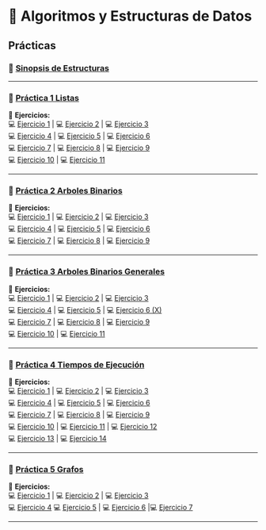 # 📌 **Algoritmos y Estructuras de Datos**

## **Prácticas**

### 📄 [Sinopsis de Estructuras](https://github.com/caroalonso/AyED/blob/main/Practicas/Sinopsis%20de%20Estructuras/Sinopsis%20de%20estructuras%20-%20List%2C%20Stack%20y%20Queue.pdf)
---

### 📄 [Práctica 1 Listas](https://github.com/caroalonso/AyED/blob/main/Practicas/Practica%201/tp1_Listas.pdf)

🔹 **Ejercicios:**  
💻 [Ejercicio 1](https://github.com/caroalonso/AyED/tree/main/Practicas/Practica%201/tp1/ejercicio1) | 💻 [Ejercicio 2](https://github.com/caroalonso/AyED/tree/main/Practicas/Practica%201/tp1/ejercicio2) | 💻 [Ejercicio 3](https://github.com/caroalonso/AyED/tree/main/Practicas/Practica%201/tp1/ejercicio3)  
💻 [Ejercicio 4](https://github.com/caroalonso/AyED/tree/main/Practicas/Practica%201/tp1/ejercicio4) | 💻 [Ejercicio 5](https://github.com/caroalonso/AyED/tree/main/Practicas/Practica%201/tp1/ejercicio5) | 💻 [Ejercicio 6](https://github.com/caroalonso/AyED/tree/main/Practicas/Practica%201/tp1/ejercicio6)  
💻 [Ejercicio 7](https://github.com/caroalonso/AyED/tree/main/Practicas/Practica%201/tp1/ejercicio7) | 💻 [Ejercicio 8](https://github.com/caroalonso/AyED/tree/main/Practicas/Practica%201/tp1/ejercicio8) | 💻 [Ejercicio 9](https://github.com/caroalonso/AyED/tree/main/Practicas/Practica%201/tp1/ejercicio9)  
💻 [Ejercicio 10](https://github.com/caroalonso/AyED/tree/main/Practicas/Practica%201/tp1/ejercicio10) | 💻 [Ejercicio 11](https://github.com/caroalonso/AyED/tree/main/Practicas/Practica%201/tp1/ejercicio11)

---

### 📄 [Práctica 2 Arboles Binarios](https://github.com/caroalonso/AyED/blob/main/Practicas/Practica%202/tp2_ArbolesBinarios.pdf)

🔹 **Ejercicios:**  
💻 [Ejercicio 1](https://github.com/caroalonso/AyED/tree/main/Practicas/Practica%202/tp2/ejercicio1) | 💻 [Ejercicio 2](https://github.com/caroalonso/AyED/tree/main/Practicas/Practica%202/tp2/ejercicio2) | 💻 [Ejercicio 3](https://github.com/caroalonso/AyED/tree/main/Practicas/Practica%202/tp2/ejercicio3)  
💻 [Ejercicio 4](https://github.com/caroalonso/AyED/tree/main/Practicas/Practica%202/tp2/ejercicio4) | 💻 [Ejercicio 5](https://github.com/caroalonso/AyED/tree/main/Practicas/Practica%202/tp2/ejercicio5) | 💻 [Ejercicio 6](https://github.com/caroalonso/AyED/tree/main/Practicas/Practica%202/tp2/ejercicio6)  
💻 [Ejercicio 7](https://github.com/caroalonso/AyED/tree/main/Practicas/Practica%202/tp2/ejercicio7) | 💻 [Ejercicio 8](https://github.com/caroalonso/AyED/tree/main/Practicas/Practica%202/tp2/ejercicio8) | 💻 [Ejercicio 9](https://github.com/caroalonso/AyED/tree/main/Practicas/Practica%202/tp2/ejercicio9)  

---

### 📄 [Práctica 3 Arboles Binarios Generales](https://github.com/caroalonso/AyED/blob/main/Practicas/Practica%203/tp3_ArbolesGenerales.pdf)

🔹 **Ejercicios:**  
💻 [Ejercicio 1](https://github.com/caroalonso/AyED/tree/main/Practicas/Practica%203/tp3/ejercicio1) | 💻 [Ejercicio 2](https://github.com/caroalonso/AyED/tree/main/Practicas/Practica%203/tp3/ejercicio2) | 💻 [Ejercicio 3](https://github.com/caroalonso/AyED/tree/main/Practicas/Practica%203/tp3/ejercicio3)  
💻 [Ejercicio 4](https://github.com/caroalonso/AyED/tree/main/Practicas/Practica%203/tp3/ejercicio4) | 💻 [Ejercicio 5](https://github.com/caroalonso/AyED/tree/main/Practicas/Practica%203/tp3/ejercicio5) | 💻 [Ejercicio 6 (X)]()  
💻 [Ejercicio 7](https://github.com/caroalonso/AyED/tree/main/Practicas/Practica%203/tp3/ejercicio7) | 💻 [Ejercicio 8](https://github.com/caroalonso/AyED/tree/main/Practicas/Practica%203/tp3/ejercicio8) | 💻 [Ejercicio 9](https://github.com/caroalonso/AyED/tree/main/Practicas/Practica%203/tp3/ejercicio9)  
💻 [Ejercicio 10](https://github.com/caroalonso/AyED/tree/main/Practicas/Practica%203/tp3/ejercicio10) | 💻 [Ejercicio 11](https://github.com/caroalonso/AyED/tree/main/Practicas/Practica%203/tp3/ejercicio11)


---

### 📄 [Práctica 4 Tiempos de Ejecución ](https://github.com/caroalonso/AyED/blob/main/Practicas/Practica%204/tp4_TiempoDeEjecucion.pdf)

🔹 **Ejercicios:**  
💻 [Ejercicio 1]() | 💻 [Ejercicio 2]() | 💻 [Ejercicio 3]()  
💻 [Ejercicio 4]() | 💻 [Ejercicio 5]() | 💻 [Ejercicio 6]()  
💻 [Ejercicio 7]() | 💻 [Ejercicio 8]() | 💻 [Ejercicio 9]()  
💻 [Ejercicio 10]() | 💻 [Ejercicio 11]() | 💻 [Ejercicio 12]()  
💻 [Ejercicio 13]() | 💻 [Ejercicio 14]()

---

### 📄 [Práctica 5 Grafos](https://github.com/caroalonso/AyED/blob/main/Practicas/Practica%205/tp5_Grafos.pdf)

🔹 **Ejercicios:**  
💻 [Ejercicio 1]() | 💻 [Ejercicio 2]() | 💻 [Ejercicio 3]()  
💻 [Ejercicio 4]() 
💻 [Ejercicio 5]() | 💻 [Ejercicio 6]() |💻 [Ejercicio 7]()  

---

